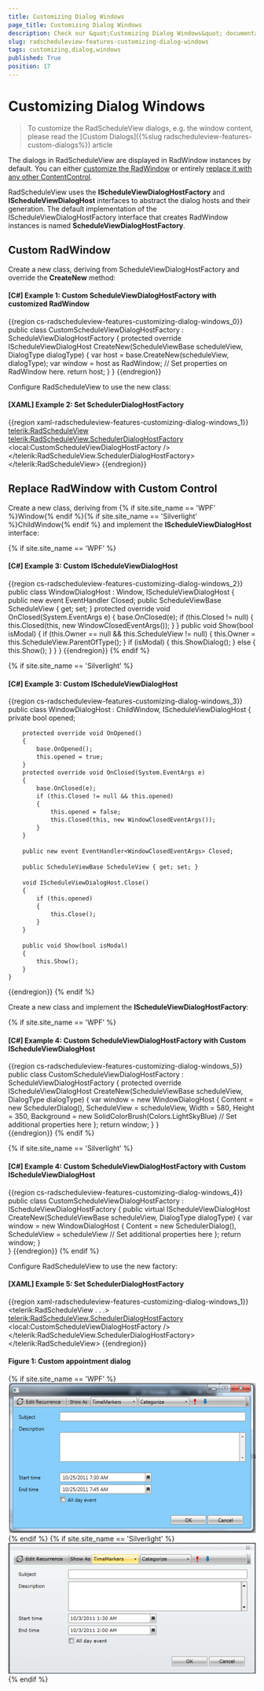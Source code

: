 ```yaml
---
title: Customizing Dialog Windows
page_title: Customizing Dialog Windows
description: Check our &quot;Customizing Dialog Windows&quot; documentation article for the RadScheduleView {{ site.framework_name }} control.
slug: radscheduleview-features-customizing-dialog-windows
tags: customizing,dialog,windows
published: True
position: 17
---
```


# Customizing Dialog Windows

>To customize the RadScheduleView dialogs, e.g. the window content, please read the [Custom Dialogs]({%slug radscheduleview-features-custom-dialogs%}) article

The dialogs in RadScheduleView are displayed in RadWindow instances by default. You can either [customize the RadWindow](#custom-radwindow) or entirely [replace it with any other ContentControl](#replace-radwindow-with-custom-control).

RadScheduleView uses the __IScheduleViewDialogHostFactory__ and __IScheduleViewDialogHost__ interfaces to abstract the dialog hosts and their generation. The default implementation of the IScheduleViewDialogHostFactory interface that creates RadWindow instances is named __ScheduleViewDialogHostFactory__.

## Custom RadWindow

Create a new class, deriving from ScheduleViewDialogHostFactory and override the __CreateNew__ method:

#### __[C#] Example 1: Custom ScheduleViewDialogHostFactory with customized RadWindow__

{{region cs-radscheduleview-features-customizing-dialog-windows_0}}
	public class CustomScheduleViewDialogHostFactory : ScheduleViewDialogHostFactory
	{
	    protected override IScheduleViewDialogHost CreateNew(ScheduleViewBase scheduleView, DialogType dialogType)
	    {
	        var host = base.CreateNew(scheduleView, dialogType);
	        var window = host as RadWindow;
	        // Set properties on RadWindow here.
	        return host;
	    }
	}
{{endregion}}

Configure RadScheduleView to use the new class:

#### __[XAML] Example 2: Set SchedulerDialogHostFactory__

{{region xaml-radscheduleview-features-customizing-dialog-windows_1}}
	<telerik:RadScheduleView>
		<telerik:RadScheduleView.SchedulerDialogHostFactory>
			<local:CustomScheduleViewDialogHostFactory />
		</telerik:RadScheduleView.SchedulerDialogHostFactory>
	</telerik:RadScheduleView>
{{endregion}}

## Replace RadWindow with Custom Control

Create a new class, deriving from {% if site.site_name == 'WPF' %}Window{% endif %}{% if site.site_name == 'Silverlight' %}ChildWindow{% endif %} and implement the __IScheduleViewDialogHost__ interface:

{% if site.site_name == 'WPF' %}
#### __[C#] Example 3: Custom IScheduleViewDialogHost__
{{region cs-radscheduleview-features-customizing-dialog-windows_2}}
	public class WindowDialogHost : Window, IScheduleViewDialogHost
	{
		public new event EventHandler<WindowClosedEventArgs> Closed;
		public ScheduleViewBase ScheduleView
		{
			get;
			set;
		}
		protected override void OnClosed(System.EventArgs e)
		{
			base.OnClosed(e);
			if (this.Closed != null)
			{
				this.Closed(this, new WindowClosedEventArgs());
			}
		}
		public void Show(bool isModal)
		{
			if (this.Owner == null && this.ScheduleView != null)
			{
				this.Owner = this.ScheduleView.ParentOfType<Window>();
			}
			if (isModal)
			{
				this.ShowDialog();
			}
			else
			{
				this.Show();
			}
		}
	}
{{endregion}}
{% endif %}

{% if site.site_name == 'Silverlight' %}
#### __[C#] Example 3: Custom IScheduleViewDialogHost__
{{region cs-radscheduleview-features-customizing-dialog-windows_3}}
	public class WindowDialogHost : ChildWindow, IScheduleViewDialogHost
	{
		private bool opened;
			
		protected override void OnOpened()
		{
			base.OnOpened();
			this.opened = true;
		}
		protected override void OnClosed(System.EventArgs e)
		{
			base.OnClosed(e);
			if (this.Closed != null && this.opened)
			{
				this.opened = false;
				this.Closed(this, new WindowClosedEventArgs());
			}
		}
	
		public new event EventHandler<WindowClosedEventArgs> Closed;
	
		public ScheduleViewBase ScheduleView { get; set; }
	
		void IScheduleViewDialogHost.Close()
		{
			if (this.opened)
			{
				this.Close();
			}
		}
	
		public void Show(bool isModal)
		{
			this.Show();
		}
	}
{{endregion}}
{% endif %}

Create a new class and implement the __IScheduleViewDialogHostFactory__:
    
{% if site.site_name == 'WPF' %}
#### __[C#] Example 4: Custom ScheduleViewDialogHostFactory with Custom IScheduleViewDialogHost__
{{region cs-radscheduleview-features-customizing-dialog-windows_5}}
	public class CustomScheduleViewDialogHostFactory : ScheduleViewDialogHostFactory
	{
	    protected override IScheduleViewDialogHost CreateNew(ScheduleViewBase scheduleView, DialogType dialogType)
	    {
	        var window = new WindowDialogHost
	        {
	            Content = new SchedulerDialog(),
	            ScheduleView = scheduleView, 
	            Width = 580,
	            Height = 350,
	            Background = new SolidColorBrush(Colors.LightSkyBlue)
	            // Set additional properties here
	        };
	        return window;
	    }
	}	
{{endregion}}
{% endif %}

{% if site.site_name == 'Silverlight' %}
#### __[C#] Example 4: Custom ScheduleViewDialogHostFactory with Custom IScheduleViewDialogHost__
{{region cs-radscheduleview-features-customizing-dialog-windows_4}}
	public class CustomScheduleViewDialogHostFactory : IScheduleViewDialogHostFactory
	{
	    public virtual IScheduleViewDialogHost CreateNew(ScheduleViewBase scheduleView, DialogType dialogType)
	    {
	        var window = new WindowDialogHost
	        {
	            Content = new SchedulerDialog(),
	            ScheduleView = scheduleView
	            // Set additional properties here
	        };
	        return window;
	     }    
	}
{{endregion}}
{% endif %}

Configure RadScheduleView to use the new factory:    

#### __[XAML] Example 5: Set SchedulerDialogHostFactory__

{{region xaml-radscheduleview-features-customizing-dialog-windows_1}}
	<telerik:RadScheduleView . . .>
		<telerik:RadScheduleView.SchedulerDialogHostFactory>
			<local:CustomScheduleViewDialogHostFactory />
		</telerik:RadScheduleView.SchedulerDialogHostFactory>
	</telerik:RadScheduleView>
{{endregion}}

#### Figure 1: Custom appointment dialog
{% if site.site_name == 'WPF' %}
![radscheduleview customizingdialogs wpf](images/radscheduleview_customizingdialogs_wpf.png)
{% endif %}
{% if site.site_name == 'Silverlight' %}
![radscheduleview customizingdialogs](images/radscheduleview_customizingdialogs.png)
{% endif %}
